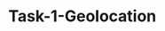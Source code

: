 # Task-1-Geolocation

<!Doctype html>
<html lang="en">
<head>
<meta charset="utf-8">
<title>get the location</title>
<script>
var id= document.getElementById("Location Implementation");
    function currentposition(){
        if(navigator.geolocation){
            navigator.geolocation.getCurrentPosition(getposition)
        }
        
        else{
            id.innerHTML="geolocation doesnot applicable for your browser";
        }
    }

function getposition(position){

    id.innerHTML= "Latitude cordinate=" + position.coords.latitude + "Longitude coordinate=" +  position.coords.longitude ;
}
</script>
</head>
</html>

